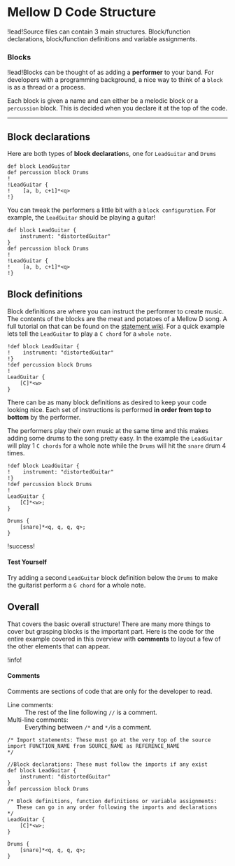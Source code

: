 Mellow D Code Structure
=======================

!lead!Source files can contain 3 main structures. Block/function declarations, block/function definitions and variable assignments.
        
### Blocks

!lead!Blocks can be thought of as adding a **performer** to your band. For developers with a programming background, a nice way to think of a `block` is as a thread or a process.

Each block is given a name and can either be a melodic block or a `percussion` block. This is decided when you declare it at the top of the code.

----------------

## Block declarations

Here are both types of **block declaration**s, one for `LeadGuitar` and `Drums`
```mellowd
def block LeadGuitar
def percussion block Drums
!
!LeadGuitar {
!    [a, b, c+1]*<q>
!}
```

You can tweak the performers a little bit with a `block configuration`. For example, the `LeadGuitar` should be playing a guitar!

```mellowd
def block LeadGuitar {
    instrument: "distortedGuitar"
}
def percussion block Drums
!
!LeadGuitar {
!    [a, b, c+1]*<q>
!}
```

## Block definitions

Block definitions are where you can instruct the performer to create music. The contents of the blocks are the meat and potatoes of a Mellow D song. A full tutorial on that can be found on the [statement wiki](#TODOstatement-wiki). For a quick example lets tell the `LeadGuitar` to play a `C chord` for a `whole note`.

```mellowd
!def block LeadGuitar {
!    instrument: "distortedGuitar"
!}
!def percussion block Drums
!
LeadGuitar {
    [C]*<w>
}
```

There can be as many block definitions as desired to keep your code looking nice. Each set of instructions is performed **in order from top to bottom** by the performer.

The performers play their own music at the same time and this makes adding some drums to the song pretty easy. In the example the `LeadGuitar` will play 1 `C chords` for a whole note while the `Drums` will hit the `snare` drum 4 times.

```mellowd
!def block LeadGuitar {
!    instrument: "distortedGuitar"
!}
!def percussion block Drums
!
LeadGuitar {
    [C]*<w>;
}

Drums {
    [snare]*<q, q, q, q>;
}
```

!success!<h4>Test Yourself</h4>
Try adding a second `LeadGuitar` block definition below the `Drums` to make the guitarist perform a `G chord` for a whole note.

## Overall

That covers the basic overall structure! There are many more things to cover but grasping blocks is the important part. Here is the code for the entire example covered in this overview with **comments** to layout a few of the other elements that can appear.

!info!<h4>Comments</h4>
Comments are sections of code that are only for the developer to read. <dl class="dl-horizontal">
    <dt>Line comments:</dt> <dd>The rest of the line following `//` is a comment.</dd>
    <dt>Multi-line comments:</dt> <dd>Everything between `/*` and `*/`is a comment.</dd>
</dl>

```mellowd
/* Import statements: These must go at the very top of the source
import FUNCTION_NAME from SOURCE_NAME as REFERENCE_NAME
*/

//Block declarations: These must follow the imports if any exist
def block LeadGuitar {
    instrument: "distortedGuitar"
}
def percussion block Drums

/* Block definitions, function definitions or variable assignments:
   These can go in any order following the imports and declarations
*/
LeadGuitar {
    [C]*<w>;
}

Drums {
    [snare]*<q, q, q, q>;
}
```